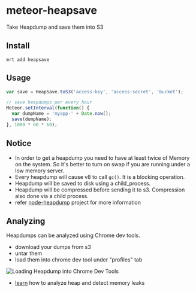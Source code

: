 meteor-heapsave
===============

Take Heapdump and save them into S3

## Install

~~~
mrt add heapsave
~~~

## Usage

~~~js
var save = HeapSave.toS3('access-key', 'access-secret', 'bucket');

// save heapdumps per every hour
Meteor.setInterval(function() {
  var dumpName = 'myapp-' + Date.now();
  save(dumpName);
}, 1000 * 60 * 60);
~~~

## Notice
* In order to get a heapdump you need to have at least twice of Memory on the system.
So it's better to turn on swap if you are running under a low memory server.
* Every heapdump will cause v8 to call `gc()`. It is a blocking operation.
* Heapdump will be saved to disk using a child_process.
* Heapdump will be compressed before sending it to s3. Compression also done via a child process.
* refer [node-heapdump](https://github.com/bnoordhuis/node-heapdump) project for more information

## Analyzing

Heapdumps can be analyzed using Chrome dev tools.

* download your dumps from s3
* untar them
* load them into chrome dev tool under "profiles" tab

![Loading Heapdump into Chrome Dev Tools](https://i.cloudup.com/-IruTOUNLq.gif)

* [learn](https://developer.chrome.com/devtools/docs/heap-profiling) how to analyze heap and detect memory leaks
